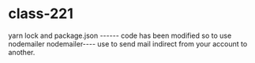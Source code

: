 # class-221
yarn lock and package.json ------ code has been modified so to use nodemailer
nodemailer---- use to send mail indirect from your account to another.
